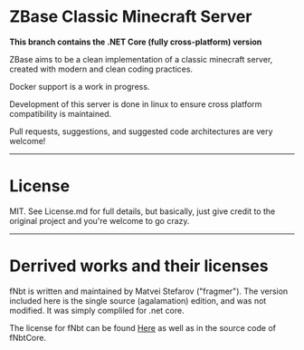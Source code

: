 # ZBase Classic Minecraft Server
**This branch contains the .NET Core (fully cross-platform) version**

ZBase aims to be a clean implementation of a classic minecraft server, created with modern and clean coding practices.

Docker support is a work in progress.

Development of this server is done in linux to ensure cross platform compatibility is maintained.

Pull requests, suggestions, and suggested code architectures are very welcome!

---
# License
MIT. See License.md for full details, but basically, just give credit to the original project and you're welcome to go crazy.

---
# Derrived works and their licenses
fNbt is written and maintained by Matvei Stefarov ("fragmer"). The version included here is the single source (agalamation) edition, and was not modified.
It was simply compliled for .net core.

The license for fNbt can be found [Here](https://github.com/mstefarov/fNbt/blob/master/docs/LICENSE) as well as in the source code of fNbtCore.